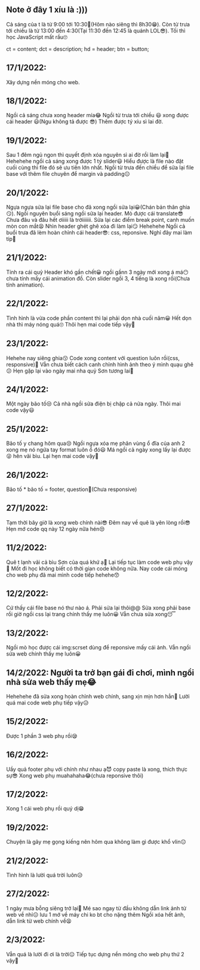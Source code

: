 ## Note ở đây 1 xíu là :)))
Cả sáng của t là từ 9:00 tới 10:30🤣(Hôm nào siêng thì 8h30😁).
Còn từ trưa tới chiều là từ 13:00 đến 4:30(Tại 11:30 đến 12:45 là quánh LOL😎).
Tối thì học JavaScript mất rầu🙄

ct  = content;
dct = description;
hd  = header;
btn = button;
#####

## 17/1/2022: 
Xây dựng nền móng cho web.

## 18/1/2022: 
Ngồi cả sáng chưa xong header mía😂
Ngồi từ trưa tới chiều 😃 xong được cái header 😃(Ngu không tả được 😎)
Thêm được tý xíu sì lai đờ.

## 19/1/2022:
Sau 1 đêm ngủ ngon thì quyết định xóa nguyên sì ai đờ rồi làm lại🤔
Hehehehe ngồi cả sáng xong được 1 tý slider😃
Hiểu được là file nào đặt cuối cùng thì file đó sẽ ưu tiên lớn nhất.
Ngồi từ trưa đến chiều để sửa lại file base với thêm file chuyên để margin và padding😐

## 20/1/2022:
Ngựa ngựa sửa lại file base cho đã xong ngồi sửa lại😀(Chán bản thân ghia😏).
Ngồi nguyên buổi sáng ngồi sửa lại header.
Mò được cái translate😎
Chưa đâu và đâu hết ơiiiii là trờiiiiiii.
Sửa lại các điểm break point, canh muốn mòn con mắt😫
Nhìn header ghét ghê xóa đi làm lại😏
Hehehehe Ngồi cả buổi trưa đã lèm hoàn chỉnh cái header😎: css, reponsive.
Nghỉ đây mai làm típ😤

## 21/1/2022:
Tính ra cái quỷ Header khó gần chết😀 ngồi gầnn 3 ngày mới xong á má😶 chưa tính mấy cái
animation đồ.
Còn slider ngồi 3, 4 tiếng là xong rồi(Chưa tính animation).

## 22/1/2022:
Tình hình là vừa code phần content thì lại phải dọn nhà cuối năm😀
Hết dọn nhà thì máy nóng quá🙄
Thôi hẹn mai code tiếp vậy🙂

## 23/1/2022:
Hehehe nay siêng ghia😗
Code xong content với question luôn rồi(css, responsive)🥱
Vẫn chưa biết cách canh chỉnh hình ảnh theo ý mình quạu ghê😕
Hẹn gặp lại vào ngày mai nha quỷ Sơn tương lai🤣

## 24/1/2022:
Một ngày bão tố😒
Cả nhà ngồi sửa điện bị chập cả nửa ngày.
Thôi mai code vậy😃

## 25/1/2022:
Bão tố y chang hôm qua😒
Ngồi ngựa xóa mẹ phân vùng ổ đĩa của anh 2 xong mẹ nó ngứa tay format luôn ổ đó😃
Má ngồi cả ngày xong lấy lại được😜 hên vãi bìu.
Lại hẹn mai code vậy🤷

## 26/1/2022:
Bão tố * bão tố = footer, question🤣(Chưa responsive)

## 27/1/2022:
Tạm thời bây giờ là xong web chính nài😎
Đêm nay về quê là yên lòng rồi😎
Hẹn mớ code qq này 12 ngày nữa hén😒

## 11/2/2022:
Quê t lạnh vãi cả bìu Sơn của quá khứ ạ🥶
Lại tiếp tục làm code web phụ vậy🙂
Mốt đi học không biết có thời gian code không nữa.
Nay code cái móng cho web phụ đã mai mình code tiếp hehehe😙

## 12/2/2022:
Cứ thấy cái file base nó thư nào á. Phải sửa lại thôi@@
Sửa xong phải base rồi giờ ngồi css lại trang chính thấy mẹ luôn😀
Vẫn chưa sửa xong😴

## 13/2/2022:
Ngồi mò học được cái img:scrset dùng để reponsive mấy cái ảnh.
Vẫn ngồi sửa web chính thấy mẹ luôn😀

## 14/2/2022: Người ta trở bạn gái đi chơi, mình ngồi nhà sửa web thấy mẹ😂
Hehehehe đã sửa xong hoàn chỉnh web chính, sang xịn mịn hơn hẳn🤗
Lười quá mai code web phụ tiếp vậy😥

## 15/2/2022:
Được 1 phần 3 web phụ rồi😪

## 16/2/2022:
Uầy quả footer phụ với chính như nhau ạ😈 copy paste là xong, thích thực sự😎
Xong web phụ muahahaha😂(chưa reponsive thôi)

## 17/2/2022:
Xong 1 cái web phụ rồi quý dị😁

## 19/2/2022: 
Chuyện là gãy mẹ gọng kiếng nên hôm qua không làm gì được khổ vlin😐

## 21/2/2022: 
Tình hình là lười quá trời luôn😥

## 27/2/2022:
1 ngày mưa bỗng siêng trở lại🙂
Mé sao ngay từ đầu không dẫn link ảnh từ web về nhỉ😑 lưu 1 mớ về máy chi ko bt cho nặng thêm
Ngồi xóa hết ảnh, dẫn link từ web chính về😫

## 2/3/2022:
Vẫn quá là lười đi ơi là trời😑
Tiếp tục dựng nền móng cho web phụ thứ 2 vậy🥱